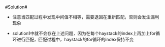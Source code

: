 #Solution#

* 注意当匹配过程中发现中间值不相等，需要退回在重新匹配，否则会发生漏判现象

* solution1中就不会存在上述问题，因为在每个haystack的index上再加上for循环进行匹配，匹配过程中，haystack的for循环的index保持不变